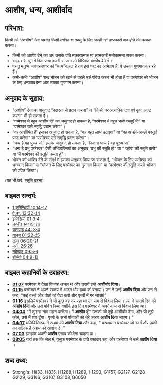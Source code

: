 # आशीष, धन्य, आशीर्वाद #

## परिभाषा: ##

किसी को “आशीष” देना अर्थात किसी व्यक्ति या वस्तु के लिए अच्छी एवं लाभकारी बात होने की कामना करना।

* किसी को आशीष देने का अर्थ उसके प्रति सकारात्मक एवं लाभकारी मनोकामना व्यक्त करना।
* बाइबल के युग में पिता प्रायः अपनी सन्तान को विधिवत आशीष देते थे।
* परन्तु मनुष्य जब परमेश्वर को “धन्य”कहता है तब इस शब्द का अभिप्राय है, वे उसका गुणगान कर रहे हैं।
* कभी-कभी “आशीष” शब्द भोजन को खाने से पहले उसे पवित्र करना भी होता है या परमेश्वर को भोजन के लिए धन्यवाद देना और उसका गुणगान करना।


## अनुवाद के सुझाव: ##

* “आशीष” देना का अनुवाद “उदारता से प्रदान करना” या “किसी पर अत्यधिक दया एवं कृपा प्रकट करना” भी हो सकता है।
* “परमेश्वर ने बहुत आशीष दी” का अनुवाद हो सकता है, “परमेश्वर ने बहुत भली वस्तुएँ दी” या “परमेश्वर उसे समृद्धि प्रदान करेगा”।
* “वह आशीषित है” इसका अनुवाद हो सकता है, “वह बहुत लाभ उठाएगा” या “वह अच्छी-अच्छी वस्तुएँ प्राप्त करेगा” या “परमेश्वर उसे समृद्धि प्रदान करेगा”।
* “धन्य है वह पुरूष जो” इसका अनुवाद हो सकता है, “कितना धन्य है वह पुरुष जो”
* “धन्य है प्रभु परमेश्वर” ऐसी अभिव्यक्तियों का अनुवाद “प्रभु की स्तुति हो” या “  यहोवा की स्तुति करो” या “मैं परमेश्वर की स्तुति करता हूं”।
* भोजन को आशिष देने के संदर्भ में इसका अनुवाद किया जा सकता है, “भोजन के लिए परमेश्वर का धन्यवाद किया” या “भोजन के लिए परमेश्वर का गुणगान किया” या “परमेश्वर की स्तुति करके भोजन को पवित्र किया”।

(यह भी देखें: [स्तुति करना](../other/praise.md))

## बाइबल सन्दर्भ: ##

* [1 कुरिन्थियों 10:14-17](rc://hi/tn/help/1co/10/14)
* [प्रे.का. 13:32-34](rc://hi/tn/help/act/13/32)
* [इफिसियों 01:3-4](rc://hi/tn/help/eph/01/03)
* [उत्पत्ति 14:19-20](rc://hi/tn/help/gen/14/19)
* [यशायाह 44: 3-4](rc://hi/tn/help/isa/44/03)
* [याकूब 01:22-25](rc://hi/tn/help/jas/01/22)
* [लूका 06:20-21](rc://hi/tn/help/luk/06/20)
* [मत्ती. 26:26](rc://hi/tn/help/mat/26/26)
* [नहेम्याह 09:5-6](rc://hi/tn/help/neh/09/05)
* [रोमियो 04:9-10](rc://hi/tn/help/rom/04/09)

## बाइबल कहानियों के उदाहरण: ##

* __[01:07](rc://hi/tn/help/obs/01/07)__ परमेश्वर ने देखा कि यह अच्छा था और उसने उन्हें __आशीर्वाद दिया__।
* __[01:15](rc://hi/tn/help/obs/01/15)__ परमेश्वर ने अपने स्वरूप में आदम और हव्वा को बनाया। उस ने उन्हें __आशीष दिया__ और उन से कहा, “कई बच्चों और पोतो को पैदा करो और पृथ्वी में भर जाओ!”
* __[01:16](rc://hi/tn/help/obs/01/16)__ इसलिये परमेश्वर ने जो कुछ वह कर रहा था उन सब से विश्राम लिया। उस ने सातवें दिन को __आशीष दिया__ और उसे पवित्र किया क्योंकि इस दिन परमेश्वर ने अपने काम से विश्राम लिया था।
* __[04:04](rc://hi/tn/help/obs/04/04)__ "मैं तुम्हारा नाम महान करूँगा। मैं __आशीष__ दूँगा उनको जो तुझे आशीर्वाद देगा, और जो तुझे कोसे, उसे मैं शाप दूँगा। पृथ्वी के सभी परिवारों को तेरे कारण __आशीष दिया__ जाएगा। "
* __[04:07](rc://hi/tn/help/obs/04/07)__ मलिकिसिदक ने अब्राम को __आशीष दिया__  और कहा, " परमप्रधान परमेश्वर जो स्वर्ग और पृथ्वी का मालिक है अब्राम को आशीष दे।"
* __[07:03](rc://hi/tn/help/obs/07/03)__ इसहाक अपनी __आशीष__ एसाव को देना चाहता था।
* __[08:05](rc://hi/tn/help/obs/08/05)__ यहां तक कि जेल में, यूसुफ परमेश्वर  के प्रति वफादार रहा, और परमेश्वर ने उसे __आशीष दिया__ ।

## शब्द तथ्य: ##

* Strong's: H833, H835, H1288, H1289, H1293, G1757, G2127, G2128, G2129, G3106, G3107, G3108, G6050
